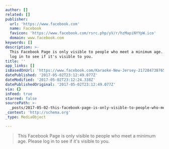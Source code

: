 ```yaml
---
author: []
related: []
publisher:
  url: 'https://www.facebook.com'
  name: Facebook
  favicon: 'https://www.facebook.com/rsrc.php/yV/r/hzMapiNYYpW.ico'
  domain: www.facebook.com
keywords: []
description: >-
  This Facebook Page is only visible to people who meet a minimum age. Please
  log in to see if it's visible to you.
title: ''
app_links: []
isBasedOnUrl: 'https://www.facebook.com/Karaoke-New-Jersey-217284738765871/videos/'
datePublished: '2017-05-02T23:12:49.077Z'
dateModified: '2017-05-02T23:12:24.338Z'
datePublishedOriginal: '2017-05-02T23:12:49.077Z'
via: {}
inFeed: true
starred: false
sourcePath: >-
  _posts/2017-05-02-this-facebook-page-is-only-visible-to-people-who-meet-a-mini.md
_context: 'http://schema.org'
_type: MediaObject

---
```

> This Facebook Page is only visible to people who meet a minimum age. Please log in to see if it's visible to you.